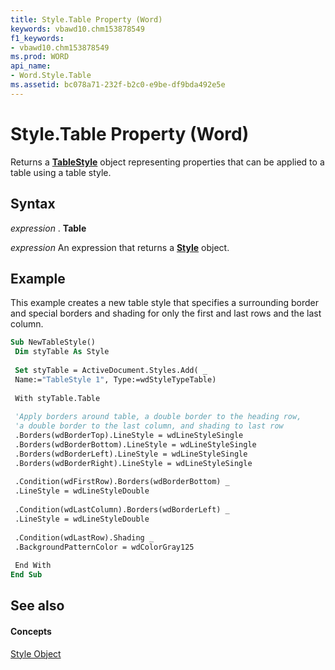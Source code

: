 ```yaml
---
title: Style.Table Property (Word)
keywords: vbawd10.chm153878549
f1_keywords:
- vbawd10.chm153878549
ms.prod: WORD
api_name:
- Word.Style.Table
ms.assetid: bc078a71-232f-b2c0-e9be-df9bda492e5e
---
```



# Style.Table Property (Word)

Returns a  **[TableStyle](tablestyle-object-word.md)** object representing properties that can be applied to a table using a table style.


## Syntax

 _expression_ . **Table**

 _expression_ An expression that returns a **[Style](style-object-word.md)** object.


## Example

This example creates a new table style that specifies a surrounding border and special borders and shading for only the first and last rows and the last column.


```vb
Sub NewTableStyle() 
 Dim styTable As Style 
 
 Set styTable = ActiveDocument.Styles.Add( _ 
 Name:="TableStyle 1", Type:=wdStyleTypeTable) 
 
 With styTable.Table 
 
 'Apply borders around table, a double border to the heading row, 
 'a double border to the last column, and shading to last row 
 .Borders(wdBorderTop).LineStyle = wdLineStyleSingle 
 .Borders(wdBorderBottom).LineStyle = wdLineStyleSingle 
 .Borders(wdBorderLeft).LineStyle = wdLineStyleSingle 
 .Borders(wdBorderRight).LineStyle = wdLineStyleSingle 
 
 .Condition(wdFirstRow).Borders(wdBorderBottom) _ 
 .LineStyle = wdLineStyleDouble 
 
 .Condition(wdLastColumn).Borders(wdBorderLeft) _ 
 .LineStyle = wdLineStyleDouble 
 
 .Condition(wdLastRow).Shading _ 
 .BackgroundPatternColor = wdColorGray125 
 
 End With 
End Sub
```


## See also


#### Concepts


[Style Object](style-object-word.md)

